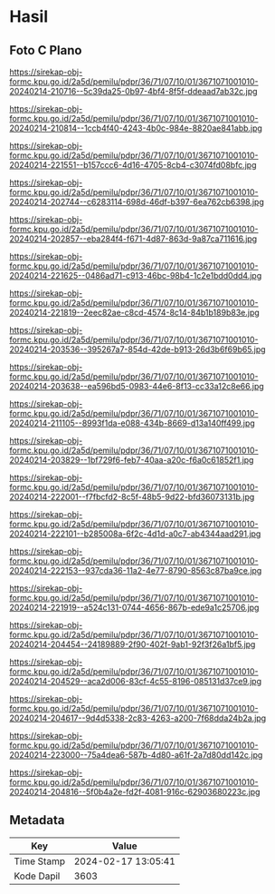 # Hasil

## Foto C Plano

https://sirekap-obj-formc.kpu.go.id/2a5d/pemilu/pdpr/36/71/07/10/01/3671071001010-20240214-210716--5c39da25-0b97-4bf4-8f5f-ddeaad7ab32c.jpg

https://sirekap-obj-formc.kpu.go.id/2a5d/pemilu/pdpr/36/71/07/10/01/3671071001010-20240214-210814--1ccb4f40-4243-4b0c-984e-8820ae841abb.jpg

https://sirekap-obj-formc.kpu.go.id/2a5d/pemilu/pdpr/36/71/07/10/01/3671071001010-20240214-221551--b157ccc6-4d16-4705-8cb4-c3074fd08bfc.jpg

https://sirekap-obj-formc.kpu.go.id/2a5d/pemilu/pdpr/36/71/07/10/01/3671071001010-20240214-202744--c6283114-698d-46df-b397-6ea762cb6398.jpg

https://sirekap-obj-formc.kpu.go.id/2a5d/pemilu/pdpr/36/71/07/10/01/3671071001010-20240214-202857--eba284f4-f671-4d87-863d-9a87ca711616.jpg

https://sirekap-obj-formc.kpu.go.id/2a5d/pemilu/pdpr/36/71/07/10/01/3671071001010-20240214-221625--0486ad71-c913-46bc-98b4-1c2e1bdd0dd4.jpg

https://sirekap-obj-formc.kpu.go.id/2a5d/pemilu/pdpr/36/71/07/10/01/3671071001010-20240214-221819--2eec82ae-c8cd-4574-8c14-84b1b189b83e.jpg

https://sirekap-obj-formc.kpu.go.id/2a5d/pemilu/pdpr/36/71/07/10/01/3671071001010-20240214-203536--395267a7-854d-42de-b913-26d3b6f69b65.jpg

https://sirekap-obj-formc.kpu.go.id/2a5d/pemilu/pdpr/36/71/07/10/01/3671071001010-20240214-203638--ea596bd5-0983-44e6-8f13-cc33a12c8e66.jpg

https://sirekap-obj-formc.kpu.go.id/2a5d/pemilu/pdpr/36/71/07/10/01/3671071001010-20240214-211105--8993f1da-e088-434b-8669-d13a140ff499.jpg

https://sirekap-obj-formc.kpu.go.id/2a5d/pemilu/pdpr/36/71/07/10/01/3671071001010-20240214-203829--1bf729f6-feb7-40aa-a20c-f6a0c61852f1.jpg

https://sirekap-obj-formc.kpu.go.id/2a5d/pemilu/pdpr/36/71/07/10/01/3671071001010-20240214-222001--f7fbcfd2-8c5f-48b5-9d22-bfd36073131b.jpg

https://sirekap-obj-formc.kpu.go.id/2a5d/pemilu/pdpr/36/71/07/10/01/3671071001010-20240214-222101--b285008a-6f2c-4d1d-a0c7-ab4344aad291.jpg

https://sirekap-obj-formc.kpu.go.id/2a5d/pemilu/pdpr/36/71/07/10/01/3671071001010-20240214-222153--937cda36-11a2-4e77-8790-8563c87ba9ce.jpg

https://sirekap-obj-formc.kpu.go.id/2a5d/pemilu/pdpr/36/71/07/10/01/3671071001010-20240214-221919--a524c131-0744-4656-867b-ede9a1c25706.jpg

https://sirekap-obj-formc.kpu.go.id/2a5d/pemilu/pdpr/36/71/07/10/01/3671071001010-20240214-204454--24189889-2f90-402f-9ab1-92f3f26a1bf5.jpg

https://sirekap-obj-formc.kpu.go.id/2a5d/pemilu/pdpr/36/71/07/10/01/3671071001010-20240214-204529--aca2d006-83cf-4c55-8196-085131d37ce9.jpg

https://sirekap-obj-formc.kpu.go.id/2a5d/pemilu/pdpr/36/71/07/10/01/3671071001010-20240214-204617--9d4d5338-2c83-4263-a200-7f68dda24b2a.jpg

https://sirekap-obj-formc.kpu.go.id/2a5d/pemilu/pdpr/36/71/07/10/01/3671071001010-20240214-223000--75a4dea6-587b-4d80-a61f-2a7d80dd142c.jpg

https://sirekap-obj-formc.kpu.go.id/2a5d/pemilu/pdpr/36/71/07/10/01/3671071001010-20240214-204816--5f0b4a2e-fd2f-4081-916c-62903680223c.jpg


## Metadata

| Key        | Value               |
| ---------- | ------------------- |
| Time Stamp | 2024-02-17 13:05:41 |
| Kode Dapil | 3603                |



